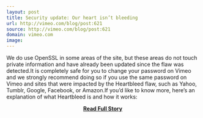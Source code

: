 ```yaml
---
layout: post
title: Security update: Our heart isn’t bleeding
url: http://vimeo.com/blog/post:621
source: http://vimeo.com/blog/post:621
domain: vimeo.com
image: 
---
```


<p>We do use OpenSSL in some areas of the site, but these areas do not touch private information and have already been updated since the flaw was detected.It is completely safe for you to change your password on Vimeo and we strongly recommend doing so if you use the same password on Vimeo and sites that were impacted by the Heartbleed flaw, such as Yahoo, Tumblr, Google, Facebook, or Amazon.If you’d like to know more, here’s an explanation of what Heartbleed is and how it works:</p>
<center><p><a href="http://vimeo.com/blog/post:621" style='padding:25px; font-sze:18px; font-weight: bold;'>Read Full Story</a></p></center>
